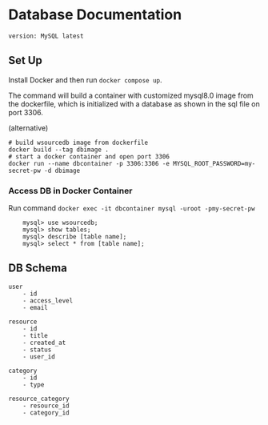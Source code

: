 # Database Documentation

```
version: MySQL latest
```

## Set Up

Install Docker and then run `docker compose up`.

The command will build a container with customized mysql8.0 image from the dockerfile, which is initialized with a database as shown in the sql file on port 3306.

(alternative)

```
# build wsourcedb image from dockerfile
docker build --tag dbimage .
# start a docker container and open port 3306
docker run --name dbcontainer -p 3306:3306 -e MYSQL_ROOT_PASSWORD=my-secret-pw -d dbimage
```

### Access DB in Docker Container

Run command `docker exec -it dbcontainer mysql -uroot -pmy-secret-pw`

```
    mysql> use wsourcedb;
    mysql> show tables;
    mysql> describe [table name];
    mysql> select * from [table name];
```

## DB Schema

```
user
    - id
    - access_level
    - email
```

```
resource
    - id
    - title
    - created_at
    - status
    - user_id
```

```
category
    - id
    - type
```

```
resource_category
    - resource_id
    - category_id
```
